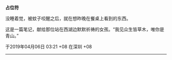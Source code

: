
**占位符**

没睡着觉，被蚊子咬醒之后，就在想昨晚在餐桌上看到的东西。

这是一篇笔记，献给那位站在西湖边默默祈祷的女孩。“我见众生皆草木，唯你是青山。”

于2019年04月06日 03:21 +08 在深圳 +08

--------------------------------------------------------------------------------